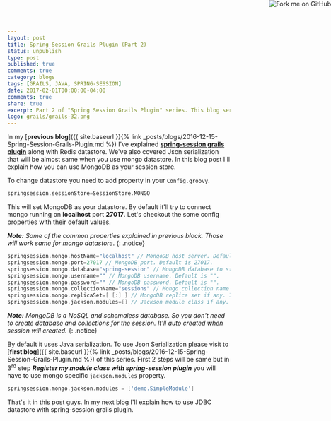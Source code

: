 ```yaml
---
layout: post
title: Spring-Session Grails Plugin (Part 2)
status: unpublish
type: post
published: true
comments: true
category: blogs
tags: [GRAILS, JAVA, SPRING-SESSION]
date: 2017-02-01T00:00:00-04:00
comments: true
share: true
excerpt: Part 2 of "Spring Session Grails Plugin" series. This blog series will cover Mongo Data store.
logo: grails/grails-32.png
---
```

<a href="https://github.com/jeetmp3/spring-session" target="_blank"><img style="position: absolute; top: 0; right: 0; border: 0;" src="https://camo.githubusercontent.com/e7bbb0521b397edbd5fe43e7f760759336b5e05f/68747470733a2f2f73332e616d617a6f6e6177732e636f6d2f6769746875622f726962626f6e732f666f726b6d655f72696768745f677265656e5f3030373230302e706e67" alt="Fork me on GitHub" data-canonical-src="https://s3.amazonaws.com/github/ribbons/forkme_right_green_007200.png"></a>

In my [__previous blog__]({{ site.baseurl }}{% link _posts/blogs/2016-12-15-Spring-Session-Grails-Plugin.md %}) I've explained  <a href='https://grails.org/plugin/spring-session' target='_blank'>__spring-session grails plugin__</a> along with Redis datastore. We've also covered Json serialization that will be almost same when you use mongo datastore. In this blog post I'll explain how you can use MongoDB as your session store.

To change datastore you need to add property in your `Config.groovy`.

```groovy
springsession.sessionStore=SessionStore.MONGO
```
This will set MongoDB as your datastore. By default it'll try to connect mongo running on __localhost__ port __27017__. Let's checkout the some config properties with their default values.

***Note:*** *Some of the common properties explained in previous block. Those will work same for mongo datastore*.
{: .notice}

```groovy
springsession.mongo.hostName="localhost" // MongoDB host server. Default is localhost.
springsession.mongo.port=27017 // MongoDB port. Default is 27017.
springsession.mongo.database="spring-session" // MongoDB database to store sessions. Default is spring-session.
springsession.mongo.username="" // MongoDB username. Default is "".
springsession.mongo.password="" // MongoDB password. Default is "".
springsession.mongo.collectionName="sessions" // Mongo collection name to store session data. Default is "sessions".
springsession.mongo.replicaSet=[ [:] ] // MongoDB replica set if any. It includes list of maps [ [hostName: 'localhost', port: 27017] ]  Default is [[:]].
springsession.mongo.jackson.modules=[] // Jackson module class if any. Default is empty list
```

***Note:*** *MongoDB is a NoSQL and schemaless database. So you don't need to create database and collections for the session. It'll auto created when session will created.*
{: .notice}

By default it uses Java serialization. To use Json Serialization please visit to [__first blog__]({{ site.baseurl }}{% link _posts/blogs/2016-12-15-Spring-Session-Grails-Plugin.md %}) of this series. First 2 steps will be same but in 3<sup>rd</sup> step __*Register my module class with spring-session plugin*__ you will have to use mongo specific `jackson.modules` property.

```groovy
springsession.mongo.jackson.modules = ['demo.SimpleModule']
```

That's it in this post guys. In my next blog I'll explain how to use JDBC datastore with spring-session grails plugin.
